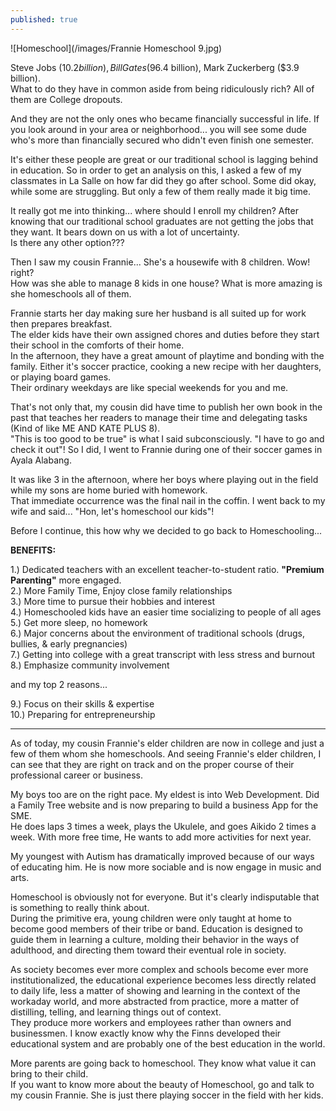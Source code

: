 ```yaml
---
published: true
---
```

![Homeschool](/images/Frannie Homeschool 9.jpg)

Steve Jobs ($10.2 billion), Bill Gates ($96.4 billion), Mark Zuckerberg ($3.9 billion).   
What to do they have in common aside from being ridiculously rich?
All of them are College dropouts.

And they are not the only ones who became financially successful in life. 
If you look around in your area or neighborhood... you will see some dude who's more than financially secured who didn't even finish one semester.

It's either these people are great or our traditional school is lagging behind in education. 
So in order to get an analysis on this, I asked a few of my classmates in La Salle on how far did they go after school. Some did okay, while some are struggling. But only a few of them really made it big time. 

It really got me into thinking... where should I enroll my children? 
After knowing that our traditional school graduates are not getting the jobs that they want. It bears down on us with a lot of uncertainty.   
Is there any other option???

Then I saw my cousin Frannie...
She's a housewife with 8 children. Wow! right?   
How was she able to manage 8 kids in one house?
What is more amazing is she homeschools all of them. 

Frannie starts her day making sure her husband is all suited up for work then prepares breakfast.   
The elder kids have their own assigned chores and duties before they start their school in the comforts of their home.   
In the afternoon, they have a great amount of playtime and bonding with the family. Either it's soccer practice, cooking a new recipe with her daughters, or playing board games.   
Their ordinary weekdays are like special weekends for you and me.

That's not only that, my cousin did have time to publish her own book in the past that teaches her readers to manage their time and delegating tasks (Kind of like ME AND KATE PLUS 8).   
"This is too good to be true" is what I said subconsciously. 
"I have to go and check it out"! So I did, I went to Frannie during one of their soccer games in Ayala Alabang.

It was like 3 in the afternoon, where her boys where playing out in the field while my sons are home buried with homework.   
That immediate occurrence was the final nail in the coffin. I went back to my wife and said... "Hon, let's homeschool our kids"! 

Before I continue, this how why we decided to go back to Homeschooling...

**BENEFITS:**	

1.) Dedicated teachers with an excellent teacher-to-student ratio. **"Premium Parenting"** more engaged.   
2.) More Family Time, Enjoy close family relationships   
3.) More time to pursue their hobbies and interest   
4.) Homeschooled kids have an easier time socializing to people of all ages   
5.) Get more sleep, no homework   
6.) Major concerns about the environment of traditional schools (drugs, bullies, & early pregnancies)   
7.) Getting into college with a great transcript with less stress and burnout   
8.) Emphasize community involvement

and my top 2 reasons...

9.) Focus on their skills & expertise   
10.) Preparing for entrepreneurship


-----------------------------------------------------


As of today, my cousin Frannie's elder children are now in college and just a few of them whom she homeschools. And seeing Frannie's elder children, I can see that they are right on track and on the proper course of their professional career or business. 

My boys too are on the right pace. My eldest is into Web Development. Did a Family Tree website and is now preparing to build a business App for the SME.   
He does laps 3 times a week, plays the Ukulele, and goes Aikido 2 times a week.
With more free time, He wants to add more activities for next year.

My youngest with Autism has dramatically improved because of our ways of educating him. He is now more sociable and is now engage in music and arts.  

Homeschool is obviously not for everyone. But it's clearly indisputable that is something to really think about.   
During the primitive era, young children were only taught at home to become good members of their tribe or band. 
Education is designed to guide them in learning a culture, molding their behavior in the ways of adulthood, and directing them toward their eventual role in society.

As society becomes ever more complex and schools become ever more institutionalized, the educational experience becomes less directly related to daily life, less a matter of showing and learning in the context of the workaday world, and more abstracted from practice, more a matter of distilling, telling, and learning things out of context.   
They produce more workers and employees rather than owners and businessmen. I know exactly know why the Finns developed their educational system and are probably one of the best education in the world.

More parents are going back to homeschool. They know what value it can bring to their child.   
If you want to know more about the beauty of Homeschool, go and talk to my cousin Frannie. She is just there playing soccer in the field with her kids.
